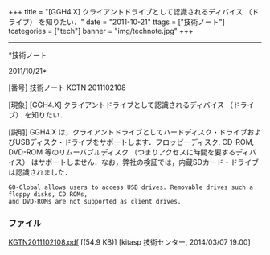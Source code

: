 ﻿+++
title = "[GGH4.X] クライアントドライブとして認識されるディバイス （ドライブ） を知りたい．"
date = "2011-10-21"
ttags = ["技術ノート"]
tcategories = ["tech"]
banner = "img/technote.jpg"
+++

-----------------------------------------------------------------------------------------------------------------------------

*技術ノート

2011/10/21*


[番号]
技術ノート KGTN 2011102108

[現象]
[GGH4.X] クライアントドライブとして認識されるディバイス （ドライブ）
を知りたい．

[説明]
GGH4.X
は，クライアントドライブとしてハードディスク・ドライブおよびUSBディスク・ドライブをサポートします．フロッピーディスク,
CD-ROM, DVD-ROM 等のリムーバブルディスク
（つまりアクセスに時間を要するディバイス）
はサポートしません．なお，弊社の検証では，内蔵SDカード・ドライブは認識されました．

    GO-Global allows users to access USB drives. Removable drives such a floppy disks, CD ROMs,
    and DVD-ROMs are not supported as client drives.


### ファイル

 
 


[KGTN2011102108.pdf](http://techreport.kitasp.net/attachments/download/1609/KGTN2011102108.pdf)
 [(54.9 KB)] [kitasp 技術センター, 2014/03/07
19:00]


 


 


